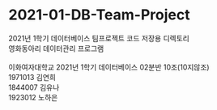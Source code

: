 # 2021-01-DB-Team-Project
2021년 1학기 데이터베이스 팀프로젝트 코드 저장용 디렉토리</br>
영화동아리 데이터관리 프로그램</br>
</br>
이화여자대학교 2021년 1학기 데이터베이스 02분반 10조(10지않조)</br>
1971013 김연희</br>
1844007 김유나</br>
1923012 노하은
